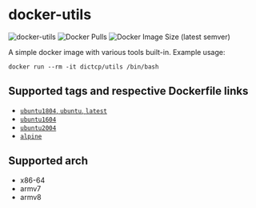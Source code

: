 docker-utils
==============
![docker-utils](https://github.com/dictcp/docker-utils/workflows/docker-utils/badge.svg?branch=master)
![Docker Pulls](https://img.shields.io/docker/pulls/dictcp/utils)
![Docker Image Size (latest semver)](https://img.shields.io/docker/image-size/dictcp/utils?sort=semver)

A simple docker image with various tools built-in. Example usage:

```
docker run --rm -it dictcp/utils /bin/bash
```

Supported tags and respective Dockerfile links
----
- [`ubuntu1804`, `ubuntu`, `latest`](https://github.com/dictcp/docker-utils/blob/master/Dockerfile.ubuntu1804)
- [`ubuntu1604`](https://github.com/dictcp/docker-utils/blob/master/Dockerfile.ubuntu)
- [`ubuntu2004`](https://github.com/dictcp/docker-utils/blob/master/Dockerfile.ubuntu2004)
- [`alpine`](https://github.com/dictcp/docker-utils/blob/master/Dockerfile.alpine)

Supported arch
----
- x86-64
- armv7
- armv8

